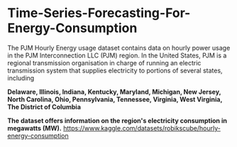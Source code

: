 # Time-Series-Forecasting-For-Energy-Consumption


The PJM Hourly Energy usage dataset contains data on hourly power usage in the PJM Interconnection LLC (PJM) region. In the United States, PJM is a regional transmission organisation in charge of running an electric transmission system that supplies electricity to portions of several states, including

**Delaware,
Illinois,
Indiana, 
Kentucky,
Maryland,
Michigan, 
New Jersey,
North Carolina,
Ohio,
Pennsylvania,
Tennessee,
Virginia,
West Virginia,
The District of Columbia** 

**The dataset offers information on the region's electricity consumption in megawatts (MW).**
https://www.kaggle.com/datasets/robikscube/hourly-energy-consumption
